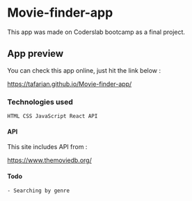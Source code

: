 
# Movie-finder-app

This app was made on Coderslab bootcamp as a final project.

## App preview

You can check this app online, just hit the link below : 

https://tafarian.github.io/Movie-finder-app/

### Technologies used

```
HTML CSS JavaScript React API
```
#### API 

This site includes API from :

https://www.themoviedb.org/

#### Todo

`- Searching by genre`
